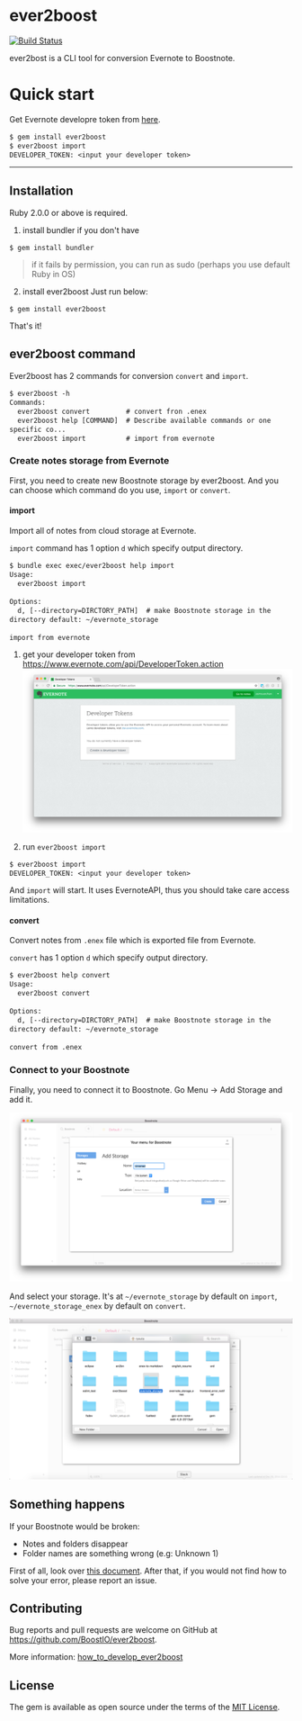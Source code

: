 # ever2boost
[![Build Status](https://travis-ci.org/BoostIO/ever2boost.svg?branch=master)](https://travis-ci.org/BoostIO/ever2boost)

ever2bost is a CLI tool for conversion Evernote to Boostnote.

# Quick start
Get Evernote developre token from [here](https://www.evernote.com/api/DeveloperToken.action).

```
$ gem install ever2boost
$ ever2boost import
DEVELOPER_TOKEN: <input your developer token>
```

****

## Installation
Ruby 2.0.0 or above is required.

1. install bundler if you don't have

```
$ gem install bundler
```

> if it fails by permission, you can run as sudo (perhaps you use default Ruby in OS)

2. install ever2boost
Just run below:

```
$ gem install ever2boost
```

That's it!

## ever2boost command
Ever2boost has 2 commands for conversion `convert` and `import`.

```
$ ever2boost -h
Commands:
  ever2boost convert         # convert fron .enex
  ever2boost help [COMMAND]  # Describe available commands or one specific co...
  ever2boost import          # import from evernote
```

### Create notes storage from Evernote
First, you need to create new Boostnote storage by ever2boost. And you can choose which command do you use, `import` or `convert`.

#### import
Import all of notes from cloud storage at Evernote.

`import` command has 1 option `d` which specify output directory.

```
$ bundle exec exec/ever2boost help import
Usage:
  ever2boost import

Options:
  d, [--directory=DIRCTORY_PATH]  # make Boostnote storage in the directory default: ~/evernote_storage

import from evernote
```

1. get your developer token from https://www.evernote.com/api/DeveloperToken.action
![how_to_get_your_developer_token](docs/images/img1.png)

2. run `ever2boost import`

```
$ ever2boost import
DEVELOPER_TOKEN: <input your developer token>
```
And `import` will start. It uses EvernoteAPI, thus you should take care access limitations.

#### convert
Convert notes from `.enex` file which is exported file from Evernote.

`convert` has 1 option `d` which specify output directory.

```
$ ever2boost help convert
Usage:
  ever2boost convert

Options:
  d, [--directory=DIRCTORY_PATH]  # make Boostnote storage in the directory default: ~/evernote_storage

convert from .enex
```

### Connect to your Boostnote
Finally, you need to connect it to Boostnote. Go Menu -> Add Storage and add it.

![how_to_add_storage](docs/images/img2.png)

And select your storage. It's at `~/evernote_storage` by default on `import`, `~/evernote_storage_enex` by default on `convert`.

![how_to_chose_the_directory](docs/images/img3.png)

## Something happens
If your Boostnote would be broken:

* Notes and folders disappear
* Folder names are something wrong (e.g: Unknown 1)

First of all, look over [this document](docs/emergency.md). After that, if you would not find how to solve your error, please report an issue.

## Contributing
Bug reports and pull requests are welcome on GitHub at https://github.com/BoostIO/ever2boost.

More information: [how_to_develop_ever2boost](docs/development.md)

## License

The gem is available as open source under the terms of the [MIT License](http://opensource.org/licenses/MIT).

